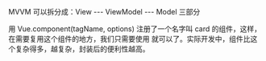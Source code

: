 MVVM 可以拆分成：View --- ViewModel --- Model 三部分


用 Vue.component(tagName, options) 注册了一个名字叫 card 的组件，这样，在需要复用这个组件的地方，我们只需要使用 <card></card> 就可以了。实际开发中，组件比这个复杂得多，越复杂，封装后的便利性越高。

